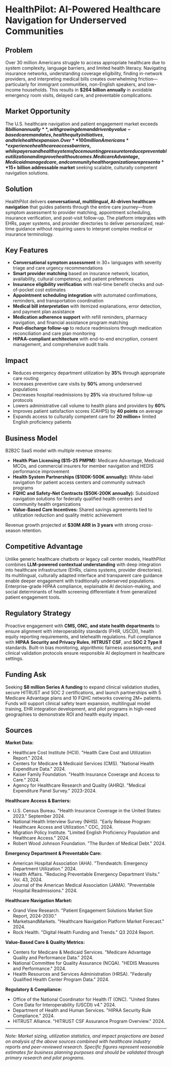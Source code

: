 # HealthPilot: AI-Powered Healthcare Navigation for Underserved Communities

## Problem

Over 30 million Americans struggle to access appropriate healthcare due to system complexity, language barriers, and limited health literacy. Navigating insurance networks, understanding coverage eligibility, finding in-network providers, and interpreting medical bills creates overwhelming friction—particularly for immigrant communities, non-English speakers, and low-income households. This results in **$264 billion annually** in avoidable emergency room visits, delayed care, and preventable complications.

## Market Opportunity

The U.S. healthcare navigation and patient engagement market exceeds **$8 billion annually**, with growing demand driven by value-based care mandates, health equity initiatives, and telehealth expansion. Over **100 million Americans** experience healthcare access barriers, while payers and health systems face mounting pressure to reduce preventable utilization and improve health outcomes. Medicare Advantage, Medicaid managed care, and community health organizations represent a **$15+ billion addressable market** seeking scalable, culturally competent navigation solutions.

## Solution

HealthPilot delivers **conversational, multilingual, AI-driven healthcare navigation** that guides patients through the entire care journey—from symptom assessment to provider matching, appointment scheduling, insurance verification, and post-visit follow-up. The platform integrates with EHRs, payer systems, and provider directories to deliver personalized, real-time guidance without requiring users to interpret complex medical or insurance terminology.

## Key Features

- **Conversational symptom assessment** in 30+ languages with severity triage and care urgency recommendations
- **Smart provider matching** based on insurance network, location, availability, cultural competency, and patient preferences
- **Insurance eligibility verification** with real-time benefit checks and out-of-pocket cost estimates
- **Appointment scheduling integration** with automated confirmations, reminders, and transportation coordination
- **Medical bill interpretation** with itemized explanations, error detection, and payment plan assistance
- **Medication adherence support** with refill reminders, pharmacy navigation, and financial assistance program matching
- **Post-discharge follow-up** to reduce readmissions through medication reconciliation and care plan monitoring
- **HIPAA-compliant architecture** with end-to-end encryption, consent management, and comprehensive audit trails

## Impact

- Reduces emergency department utilization by **35%** through appropriate care routing
- Increases preventive care visits by **50%** among underserved populations
- Decreases hospital readmissions by **25%** via structured follow-up protocols
- Lowers administrative call volume to health plans and providers by **60%**
- Improves patient satisfaction scores (CAHPS) by **40 points** on average
- Expands access to culturally competent care for **20 million+** limited English proficiency patients

## Business Model

B2B2C SaaS model with multiple revenue streams:

- **Health Plan Licensing ($15-25 PMPM):** Medicare Advantage, Medicaid MCOs, and commercial insurers for member navigation and HEDIS performance improvement
- **Health System Partnerships ($100K-500K annually):** White-label navigation for patient access centers and community outreach programs
- **FQHC and Safety-Net Contracts ($50K-200K annually):** Subsidized navigation solutions for federally qualified health centers and community health organizations
- **Value-Based Care Incentives:** Shared savings agreements tied to utilization reduction and quality metric achievement

Revenue growth projected at **$30M ARR in 3 years** with strong cross-season retention.

## Competitive Advantage

Unlike generic healthcare chatbots or legacy call center models, HealthPilot combines **LLM-powered contextual understanding** with deep integration into healthcare infrastructure (EHRs, claims systems, provider directories). Its multilingual, culturally adapted interface and transparent care guidance enable deeper engagement with traditionally underserved populations. Enterprise-grade HIPAA compliance, explainable AI decision-making, and social determinants of health screening differentiate it from generalized patient engagement tools.

## Regulatory Strategy

Proactive engagement with **CMS, ONC, and state health departments** to ensure alignment with interoperability standards (FHIR, USCDI), health equity reporting requirements, and telehealth regulations. Full compliance with **HIPAA Security and Privacy Rules**, **HITRUST CSF**, and **SOC 2 Type II** standards. Built-in bias monitoring, algorithmic fairness assessments, and clinical validation protocols ensure responsible AI deployment in healthcare settings.

## Funding Ask

Seeking **$8 million Series A funding** to expand clinical validation studies, secure HITRUST and SOC 2 certifications, and launch partnerships with 5 Medicare Advantage plans and 10 FQHC networks covering 2M+ patients. Funds will support clinical safety team expansion, multilingual model training, EHR integration development, and pilot programs in high-need geographies to demonstrate ROI and health equity impact.


## Sources

**Market Data:**
- Healthcare Cost Institute (HCII). "Health Care Cost and Utilization Report." 2024.
- Centers for Medicare & Medicaid Services (CMS). "National Health Expenditure Data." 2024.
- Kaiser Family Foundation. "Health Insurance Coverage and Access to Care." 2024.
- Agency for Healthcare Research and Quality (AHRQ). "Medical Expenditure Panel Survey." 2023-2024.

**Healthcare Access & Barriers:**
- U.S. Census Bureau. "Health Insurance Coverage in the United States: 2023." September 2024.
- National Health Interview Survey (NHIS). "Early Release Program: Healthcare Access and Utilization." CDC, 2024.
- Migration Policy Institute. "Limited English Proficiency Population and Healthcare Access." 2024.
- Robert Wood Johnson Foundation. "The Burden of Medical Debt." 2024.

**Emergency Department & Preventable Care:**
- American Hospital Association (AHA). "Trendwatch: Emergency Department Utilization." 2024.
- Health Affairs. "Reducing Preventable Emergency Department Visits." Vol. 43, 2024.
- Journal of the American Medical Association (JAMA). "Preventable Hospital Readmissions." 2024.

**Healthcare Navigation Market:**
- Grand View Research. "Patient Engagement Solutions Market Size Report, 2024-2030."
- MarketsandMarkets. "Healthcare Navigation Platform Market Forecast." 2024.
- Rock Health. "Digital Health Funding and Trends." Q3 2024 Report.

**Value-Based Care & Quality Metrics:**
- Centers for Medicare & Medicaid Services. "Medicare Advantage Quality and Performance Data." 2024.
- National Committee for Quality Assurance (NCQA). "HEDIS Measures and Performance." 2024.
- Health Resources and Services Administration (HRSA). "Federally Qualified Health Center Program Data." 2024.

**Regulatory & Compliance:**
- Office of the National Coordinator for Health IT (ONC). "United States Core Data for Interoperability (USCDI) v4." 2024.
- Department of Health and Human Services. "HIPAA Security Rule Compliance." 2024.
- HITRUST Alliance. "HITRUST CSF Assurance Program Overview." 2024.

---

*Note: Market sizing, utilization statistics, and impact projections are based on analysis of the above sources combined with healthcare industry reports and peer-reviewed research. Specific figures represent reasonable estimates for business planning purposes and should be validated through primary research and pilot programs.*
